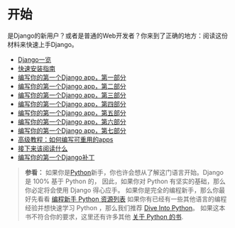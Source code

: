 # 开始

是Django的新用户？或者是普通的Web开发者？你来到了正确的地方：阅读这份材料来快速上手Django。
- [Django一览](./overview.md)
- [快速安装指南](./install.md)
- [编写你的第一个Django app，第一部分](./intro/tutorial01.md)
- [编写你的第一个Django app，第二部分](./intro/tutorial02.md)
- [编写你的第一个Django app，第三部分](./intro/tutorial03.md)
- [编写你的第一个Django app，第四部分](https://docs.djangoproject.com/en/1.11/intro/tutorial04/)
- [编写你的第一个Django app，第五部分](https://docs.djangoproject.com/en/1.11/intro/tutorial05/)
- [编写你的第一个Django app，第六部分](https://docs.djangoproject.com/en/1.11/intro/tutorial06/)
- [编写你的第一个Django app，第七部分](https://docs.djangoproject.com/en/1.11/intro/tutorial07/)
- [高级教程：如何编写可重用的apps](https://docs.djangoproject.com/en/1.11/intro/reusable-apps/)
- [接下来该阅读什么](https://docs.djangoproject.com/en/1.11/intro/whatsnext/)
- [编写你的第一个Django补丁](https://docs.djangoproject.com/en/1.11/intro/contributing/)

> **参看：**
> 如果你是[Python](https://python.org/)新手，你也许会想从了解这门语言开始。Django 是 100% 基于 Python 的， 因此，如果你对 Python 有坚实的基础，那么你必定将会使用 Django 得心应手。
> 如果你是完全的编程新手，那么你最好先看看 [编程新手 Python 资源列表](https://wiki.python.org/moin/BeginnersGuide/NonProgrammers)
> 如果你有已经有一些其他语言的编程经验并想快速学习 Python ，那么我们推荐 [Dive Into Python](http://www.diveintopython3.net/)。 如果这本书不符合你的要求，这里还有许多其他 [关于 Python 的书](https://wiki.python.org/moin/PythonBooks).